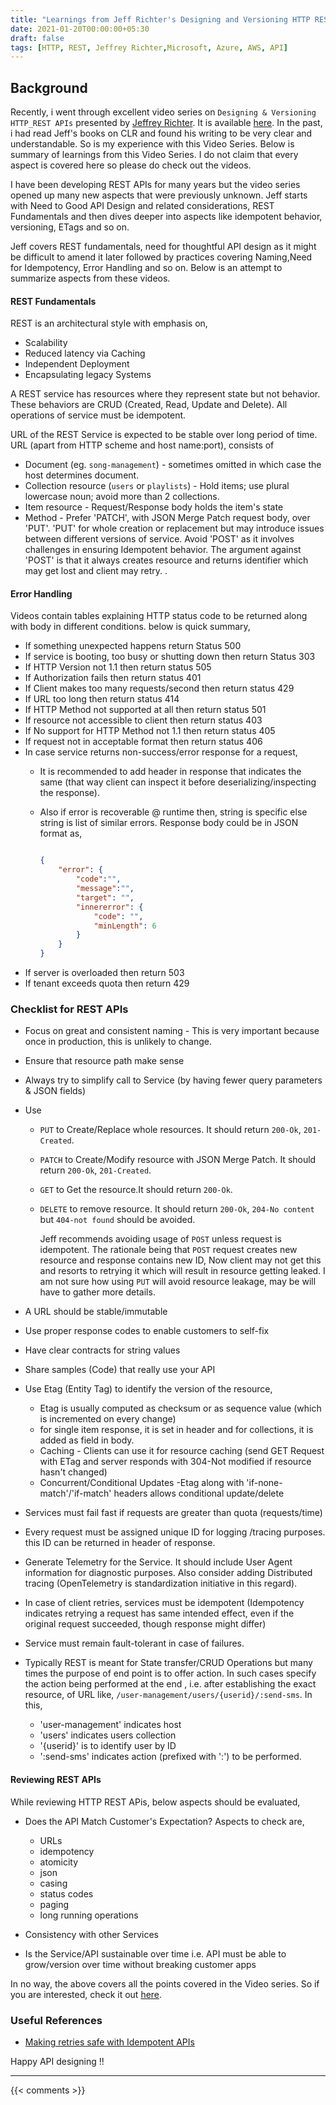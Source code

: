 ```yaml
---
title: "Learnings from Jeff Richter's Designing and Versioning HTTP REST APIs Video Course"
date: 2021-01-20T00:00:00+05:30
draft: false
tags: [HTTP, REST, Jeffrey Richter,Microsoft, Azure, AWS, API]
---
```


## Background

Recently, i went through excellent video series on  ```Designing & Versioning HTTP_REST APIs``` presented by [Jeffrey Richter](https://www.linkedin.com/in/jeffrichter/). It is available [here](https://www.youtube.com/watch?v=9Ng00IlBCtw). In the past, i had read Jeff's books on CLR and found his writing to be very clear and understandable. So is my experience with this Video Series. Below is summary of learnings from this Video Series. I do not claim that every aspect is covered here so please do check out the videos.

I have been developing REST APIs for many years  but the video series opened up many new aspects that were previously unknown. Jeff starts with Need to Good API Design and related considerations, REST Fundamentals and then dives deeper into aspects like idempotent behavior, versioning, ETags and so on. 

Jeff covers REST fundamentals, need for thoughtful API design as it might be difficult to amend it later followed by practices covering Naming,Need for Idempotency, Error Handling and so on.  Below is an attempt to summarize aspects from these videos.

#### REST Fundamentals

REST is an architectural style with emphasis on,

* Scalability
* Reduced latency via Caching
* Independent Deployment
* Encapsulating legacy Systems

A REST service has resources where they represent state but not behavior. These behaviors are CRUD (Created, Read, Update and Delete). All operations of service must be idempotent.

URL of the REST Service is expected to be stable over long period of time. URL (apart from HTTP scheme and host name:port), consists of

* Document (eg. ```song-management```) - sometimes omitted in which case the host determines document.
* Collection resource (```users``` or ```playlists```) - Hold items; use plural lowercase noun; avoid more than 2 collections.
* Item resource - Request/Response body holds the item's state
* Method - Prefer 'PATCH', with JSON Merge Patch request body, over 'PUT'. 'PUT' for whole creation or replacement but may introduce  issues between different versions of service. Avoid 'POST' as it involves challenges in ensuring Idempotent behavior.  The argument against 'POST' is that it always creates resource and returns identifier which may get lost and client may retry. .

#### Error Handling

Videos contain tables explaining HTTP status code to be returned along with body in different conditions. below is quick summary, 

* If something unexpected happens return Status 500
* If service is booting, too busy or shutting down then return Status 303
* If HTTP Version not 1.1 then return status 505
* If Authorization fails then return status 401
* If Client makes too many requests/second then return status 429
* If URL too long then return status 414
* If HTTP Method not supported at all then return status 501
* If resource not accessible to client then return status 403
* If No support for HTTP Method not 1.1 then return status 405
* If request not in acceptable format then return status 406
* In case service returns non-success/error response for a request, 
  * It is recommended to add header in response that indicates the same (that way client can inspect it before deserializing/inspecting the response).
  * Also if error is recoverable @ runtime then, string is specific else string is list of similar errors. Response body could be in JSON format as,

	```JSON

	{
		"error": { 
			"code":"",
			"message":"",
			"target": "",
			"innererror": {
				"code": "", 
				"minLength": 6
			}
		}
	}

	```
* If server is overloaded then return 503
* If tenant exceeds quota then return 429

### Checklist for REST APIs

* Focus on great and consistent naming - This is very important because once in production, this is unlikely to change.
* Ensure that resource path make sense
* Always try to simplify call to Service (by having fewer query parameters & JSON fields)
* Use

  * ```PUT``` to Create/Replace whole resources. It should return ```200-Ok```, ```201-Created```.
  * ```PATCH``` to Create/Modify resource with JSON Merge Patch. It should return ```200-Ok```, ```201-Created```.
  * ```GET``` to Get the resource.It should return ````200-Ok````.
  * ```DELETE``` to remove resource. It should return ```200-Ok```, ```204-No content``` but  ```404-not found``` should be avoided.

	Jeff recommends avoiding usage of ```POST``` unless request is idempotent. The rationale being that ```POST``` request creates new resource and response contains new ID, Now client may not get this and resorts to retrying it which will result in resource getting leaked. I am not sure how using ```PUT``` will avoid resource leakage, may be will have to gather more details.

* A URL should be stable/immutable
* Use proper response codes to enable customers to self-fix
* Have clear contracts for string values
* Share samples (Code) that really use your API
* Use Etag (Entity Tag) to identify the version of the resource,

  * Etag is usually computed as checksum or as sequence value (which is incremented on every change)
  * for single item response, it is set in header and for collections, it is added as field in body.
  * Caching - Clients can use it for resource caching (send GET Request with ETag and server responds with 304-Not modified if resource hasn't changed)
  * Concurrent/Conditional Updates -Etag along with 'if-none-match'/'if-match' headers allows conditional update/delete
* Services must fail fast if requests are greater than quota (requests/time)
* Every request must be assigned unique ID for logging /tracing purposes. this ID can be returned in header of response.
* Generate Telemetry for the Service. It should include User Agent information for diagnostic purposes. Also consider adding Distributed tracing (OpenTelemetry is standardization initiative in this regard).  
* In case of client retries, services must be idempotent (Idempotency indicates retrying a request has same intended effect, even if the original request succeeded, though response might differ)
* Service must remain fault-tolerant in case of failures.
* Typically REST is meant for State transfer/CRUD Operations but many times the purpose of end point is to offer action. In such cases specify the action being performed at the end , i.e. after establishing the exact resource, of URL like, ```/user-management/users/{userid}/:send-sms```. In this,

    * 'user-management' indicates host
    * 'users' indicates users collection 
    * '{userid}' is to identify user by ID 
    * ':send-sms' indicates action (prefixed with ':') to be performed.

#### Reviewing REST APIs

While reviewing HTTP REST APis, below aspects should be evaluated,

* Does the API Match Customer's Expectation? Aspects to check are, 

  * URLs 
  * idempotency
  * atomicity
  * json 
  * casing
  * status codes
  * paging 
  * long running operations

* Consistency with other Services
* Is the Service/API sustainable over time i.e. API must be able to grow/version over time without breaking customer apps

In no way, the above covers all the points covered in the Video series. So if you are interested, check it out [here](https://www.youtube.com/watch?v=9Ng00IlBCtw).

### Useful References

* [Making retries safe with Idempotent APIs](https://d1.awsstatic.com/builderslibrary/pdfs/making-retries-safe-with-idempotent-apis-malcolm-featonby.pdf)

Happy API designing !!

---

{{< comments >}}